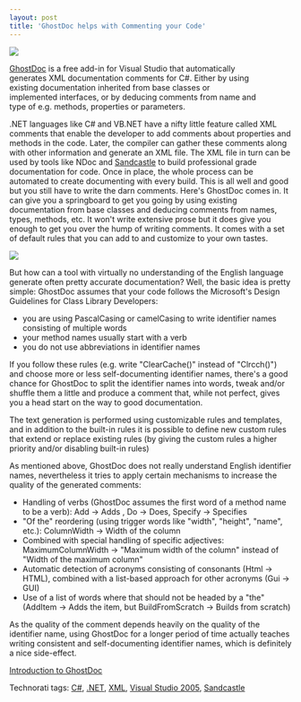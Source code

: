 ```yaml
---
layout: post
title: 'GhostDoc helps with Commenting your Code'
---
```

![](http://s3.amazonaws.com/BlueOnionSoftware/Blog/GhostDoc.png)

[GhostDoc](http://www.roland-weigelt.de/ghostdoc/) is a free add-in for Visual Studio that automatically  
generates XML documentation comments for C#. Either by using   
existing documentation inherited from base classes or   
implemented interfaces, or by deducing comments from name and  
type of e.g. methods, properties or parameters.  

.NET languages like C# and VB.NET have a nifty little feature called XML comments that enable the developer to add comments about properties and methods in the code. Later, the compiler can gather these comments along with other information and generate an XML file. The XML file in turn can be used by tools like NDoc and [Sandcastle](http://blogs.msdn.com/sandcastle/) to build professional grade documentation for code. Once in place, the whole process can be automated to create documenting with every build. This is all well and good but you still have to write the darn comments. Here's GhostDoc comes in. It can give you a springboard to get you going by using existing documentation from base classes and deducing comments from names, types, methods, etc. It won't write extensive prose but it does give you enough to get you over the hump of writing comments. It comes with a set of default rules that you can add to and customize to your own tastes.

![](http://s3.amazonaws.com/BlueOnionSoftware/Blog/ghostdocconfig.png)

But how can a tool with virtually no understanding of the English language generate often pretty accurate documentation? Well, the basic idea is pretty simple: GhostDoc assumes that your code follows the Microsoft's Design Guidelines for Class Library Developers: 

  * you are using PascalCasing or camelCasing to write identifier names consisting of multiple words 
  * your method names usually start with a verb 
  * you do not use abbreviations in identifier names 

If you follow these rules (e.g. write "ClearCache()" instead of "Clrcch()") and choose more or less self-documenting identifier names, there's a good chance for GhostDoc to split the identifier names into words, tweak and/or shuffle them a little and produce a comment that, while not perfect, gives you a head start on the way to good documentation. 

The text generation is performed using customizable rules and templates, and in addition to the built-in rules it is possible to define new custom rules that extend or replace existing rules (by giving the custom rules a higher priority and/or disabling built-in rules) 

As mentioned above, GhostDoc does not really understand English identifier names, nevertheless it tries to apply certain mechanisms to increase the quality of the generated comments: 

  * Handling of verbs (GhostDoc assumes the first word of a method name to be a verb): Add -> Adds , Do -> Does, Specify -> Specifies 
  * "Of the" reordering (using trigger words like "width", "height", "name", etc.): ColumnWidth -> Width of the column 
  * Combined with special handling of specific adjectives: MaximumColumnWidth -> "Maximum width of the column" instead of "Width of the maximum column" 
  * Automatic detection of acronyms consisting of consonants (Html -> HTML), combined with a list-based approach for other acronyms (Gui -> GUI) 
  * Use of a list of words where that should not be headed by a "the" (AddItem -> Adds the item, but BuildFromScratch -> Builds from scratch) 

As the quality of the comment depends heavily on the quality of the identifier name, using GhostDoc for a longer period of time actually teaches writing consistent and self-documenting identifier names, which is definitely a nice side-effect.

[Introduction to GhostDoc](http://dotnetslackers.com/articles/vs_addin/Introduction_ghostdoc.aspx)[ ](http://dotnetslackers.com/articles/vs_addin/Introduction_ghostdoc.aspx)

Technorati tags: [C#](http://technorati.com/tags/C#), [.NET](http://technorati.com/tags/.NET), [XML](http://technorati.com/tags/XML), [Visual Studio 2005](http://technorati.com/tags/Visual%20Studio%202005), [Sandcastle](http://technorati.com/tags/Sandcastle)
